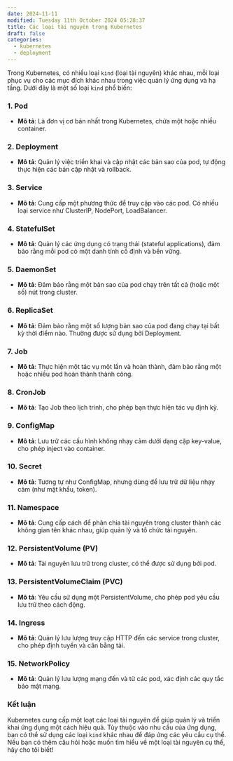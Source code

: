 ```yaml
---
date: 2024-11-11
modified: Tuesday 11th October 2024 05:28:37
title: Các loại tài nguyên trong Kubernetes 
draft: false
categories:
  - kubernetes
  - deployment
---
```


Trong Kubernetes, có nhiều loại `kind` (loại tài nguyên) khác nhau, mỗi loại phục vụ cho các mục đích khác nhau trong việc quản lý ứng dụng và hạ tầng. Dưới đây là một số loại `kind` phổ biến:

### 1. **Pod**
- **Mô tả**: Là đơn vị cơ bản nhất trong Kubernetes, chứa một hoặc nhiều container.
  
### 2. **Deployment**
- **Mô tả**: Quản lý việc triển khai và cập nhật các bản sao của pod, tự động thực hiện các bản cập nhật và rollback.

### 3. **Service**
- **Mô tả**: Cung cấp một phương thức để truy cập vào các pod. Có nhiều loại service như ClusterIP, NodePort, LoadBalancer.

### 4. **StatefulSet**
- **Mô tả**: Quản lý các ứng dụng có trạng thái (stateful applications), đảm bảo rằng mỗi pod có một danh tính cố định và bền vững.

### 5. **DaemonSet**
- **Mô tả**: Đảm bảo rằng một bản sao của pod chạy trên tất cả (hoặc một số) nút trong cluster.

### 6. **ReplicaSet**
- **Mô tả**: Đảm bảo rằng một số lượng bản sao của pod đang chạy tại bất kỳ thời điểm nào. Thường được sử dụng bởi Deployment.

### 7. **Job**
- **Mô tả**: Thực hiện một tác vụ một lần và hoàn thành, đảm bảo rằng một hoặc nhiều pod hoàn thành thành công.

### 8. **CronJob**
- **Mô tả**: Tạo Job theo lịch trình, cho phép bạn thực hiện tác vụ định kỳ.

### 9. **ConfigMap**
- **Mô tả**: Lưu trữ các cấu hình không nhạy cảm dưới dạng cặp key-value, cho phép inject vào container.

### 10. **Secret**
- **Mô tả**: Tương tự như ConfigMap, nhưng dùng để lưu trữ dữ liệu nhạy cảm (như mật khẩu, token).

### 11. **Namespace**
- **Mô tả**: Cung cấp cách để phân chia tài nguyên trong cluster thành các không gian tên khác nhau, giúp quản lý và tổ chức tài nguyên.

### 12. **PersistentVolume (PV)**
- **Mô tả**: Tài nguyên lưu trữ trong cluster, có thể được sử dụng bởi pod.

### 13. **PersistentVolumeClaim (PVC)**
- **Mô tả**: Yêu cầu sử dụng một PersistentVolume, cho phép pod yêu cầu lưu trữ theo cách động.

### 14. **Ingress**
- **Mô tả**: Quản lý lưu lượng truy cập HTTP đến các service trong cluster, cho phép định tuyến và cân bằng tải.

### 15. **NetworkPolicy**
- **Mô tả**: Quản lý lưu lượng mạng đến và từ các pod, xác định các quy tắc bảo mật mạng.

### Kết luận

Kubernetes cung cấp một loạt các loại tài nguyên để giúp quản lý và triển khai ứng dụng một cách hiệu quả. Tùy thuộc vào nhu cầu của ứng dụng, bạn có thể sử dụng các loại `kind` khác nhau để đáp ứng các yêu cầu cụ thể. Nếu bạn có thêm câu hỏi hoặc muốn tìm hiểu về một loại tài nguyên cụ thể, hãy cho tôi biết!
